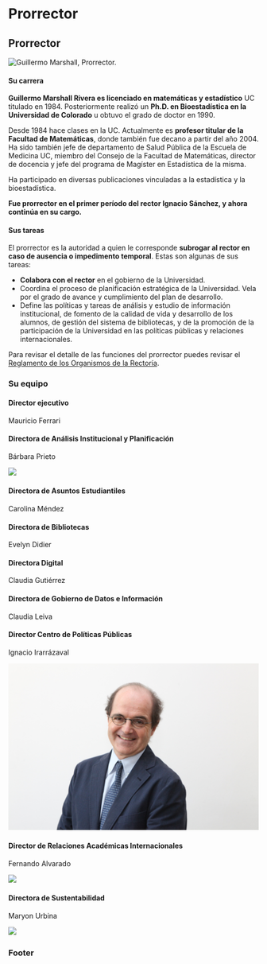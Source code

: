 # Prorrector

## Prorrector

![Guillermo Marshall, Prorrector.](../../../.gitbook/assets/_mg_7223.jpg)

#### Su carrera

**Guillermo Marshall Rivera es licenciado en matemáticas y estadístico** UC titulado en 1984. Posteriormente realizó un **Ph.D. en Bioestadística en la Universidad de Colorado** u obtuvo el grado de doctor en 1990. 

Desde 1984 hace clases en la UC. Actualmente es **profesor titular de la Facultad de Matemáticas**, donde también fue decano a partir del año 2004. Ha sido también jefe de departamento de Salud Pública de la Escuela de Medicina UC, miembro del Consejo de la Facultad de Matemáticas, director de docencia y jefe del programa de Magíster en Estadística de la misma.  
  
Ha participado en diversas publicaciones vinculadas a la estadística y la bioestadística.

**Fue prorrector en el primer período del rector Ignacio Sánchez, y ahora continúa en su cargo.** 

#### Sus tareas

El prorrector es la autoridad a quien le corresponde **subrogar al rector en caso de ausencia o impedimento temporal**. Estas son algunas de sus tareas: 

* **Colabora con el rector** en el gobierno de la Universidad.
* Coordina el proceso de planificación estratégica de la Universidad. Vela por el grado de avance y cumplimiento del plan de desarrollo.
* Define las políticas y tareas de análisis y estudio de información institucional, de fomento de la calidad de vida y desarrollo de los alumnos, de gestión del sistema de bibliotecas, y de la promoción de la participación de la Universidad en las políticas públicas y relaciones internacionales.

Para revisar el detalle de las funciones del prorrector puedes revisar el [Reglamento de los Organismos de la Rectoría](http://secretariageneral.uc.cl/documento/normas-generales/101-reglamento-de-los-organismos-de-rectoria/file).

### Su equipo

#### Director ejecutivo 

Mauricio Ferrari

#### Directora de Análisis Institucional y Planificación

Bárbara Prieto

![](../../../.gitbook/assets/_mg_0742.JPG)

####  Directora de Asuntos Estudiantiles

Carolina Méndez

#### Directora de Bibliotecas

Evelyn Didier

#### Directora Digital

Claudia Gutiérrez

#### Directora de Gobierno de Datos e Información

Claudia Leiva

#### Director Centro de Políticas Públicas

Ignacio Irarrázaval

![](../../../.gitbook/assets/img_0276.JPG)

#### Director de Relaciones Académicas Internacionales

Fernando Alvarado

![](../../../.gitbook/assets/img_5484.JPG)

#### Directora de Sustentabilidad

Maryon Urbina

![](../../../.gitbook/assets/img_7353.JPG)



### Footer

